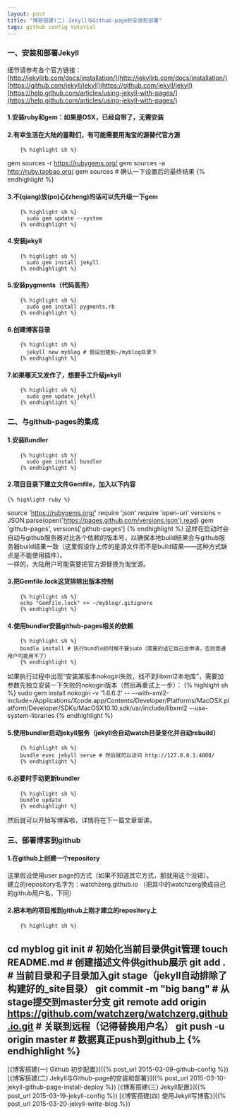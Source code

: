 ```yaml
---
layout: post
title: "博客搭建(二) Jekyll与Github-page的安装和部署"
tags: github config tutorial
---
```

### 一、安装和部署Jekyll
细节请参考各个官方链接：  
[http://jekyllrb.com/docs/installation/](http://jekyllrb.com/docs/installation/)  
[https://github.com/jekyll/jekyll](https://github.com/jekyll/jekyll)  
[https://help.github.com/articles/using-jekyll-with-pages/](https://help.github.com/articles/using-jekyll-with-pages/)  

#### 1.安装ruby和gem：如果是OSX，已经自带了，无需安装

#### 2.有幸生活在大陆的童鞋们，有可能需要用淘宝的源替代官方源
		{% highlight sh %}
gem sources -r https://rubygems.org/
gem sources -a http://ruby.taobao.org/
gem sources # 确认一下设置后的最终结果
		{% endhighlight %}
#### 3.不(qiang)放(po)心(zheng)的话可以先升级一下gem
        {% highlight sh %}
          sudo gem update --system
        {% endhighlight %}
#### 4.安装jekyll
		{% highlight sh %}
          sudo gem install jekyll
		{% endhighlight %}
#### 5.安装pygments（代码高亮）
        {% highlight sh %}
          sudo gem install pygments.rb
        {% endhighlight %}
#### 6.创建博客目录
        {% highlight sh %}
          jekyll new myblog # 假设创建到~/myblog目录下
        {% endhighlight %}
#### 7.如果哪天又发作了，想要手工升级jekyll
        {% highlight sh %}
          sudo gem update jekyll
        {% endhighlight %}

### 二、与github-pages的集成

#### 1.安装Bundler
        {% highlight sh %}
          sudo gem install bundler
        {% endhighlight %}
#### 2.项目目录下建立文件Gemfile，加入以下内容
	{% highlight ruby %}
source 'https://rubygems.org/'
require 'json'
require 'open-uri'
versions = JSON.parse(open('https://pages.github.com/versions.json').read)
gem 'github-pages', versions['github-pages']
	{% endhighlight %}
这样在启动时会自动与github服务器对比各个依赖的版本号，以确保本地build结果会与github服务器build结果一致（这里假设你上传的是源文件而不是build结果——这种方式缺点是不能使用插件）。  
一样的，大陆用户可能需要把官方源替换为淘宝源。

#### 3.把Gemfile.lock这货排除出版本控制
        {% highlight sh %}
		echo "Gemfile.lock" >> ~/myblog/.gitignore
        {% endhighlight %}
#### 4.使用bundler安装github-pages相关的依赖
        {% highlight sh %}
		bundle install # 执行bundle的时候不要sudo（需要的话它自己会申请，否则普通用户可能用不了）
        {% endhighlight %}

如果执行过程中出现“安装某版本nokogiri失败，找不到libxml2本地库”，需要加参数先独立安装一下失败的nokogiri版本（然后再重试上一步）：
        {% highlight sh %}
    sudo gem install nokogiri -v '1.6.6.2' -- --with-xml2-include=/Applications/Xcode.app/Contents/Developer/Platforms/MacOSX.platform/Developer/SDKs/MacOSX10.10.sdk/usr/include/libxml2 --use-system-libraries
        {% endhighlight %}

#### 5.使用bundler启动jekyll服务（jekyll会自动watch目录变化并自动rebuild）
        {% highlight sh %}
		bundle exec jekyll serve # 然后就可以访问 http://127.0.0.1:4000/
        {% endhighlight %}
#### 6.必要时手动更新bundler
        {% highlight sh %}
		bundle update
        {% endhighlight %}

然后就可以开始写博客啦，详情将在下一篇文章里讲。  

### 三、部署博客到github

#### 1.在github上创建一个repository  
这里假设使用user page的方式（如果不知道其它方式，那就用这个没错）。  
建立的repository名字为：watchzerg.github.io （把其中的watchzerg换成自己的github用户名，下同）

#### 2.把本地的项目推到github上刚才建立的repository上
        {% highlight sh %}
cd myblog
git init # 初始化当前目录供git管理
touch README.md # 创建描述文件供github展示
git add . # 当前目录和子目录加入git stage（jekyll自动排除了构建好的_site目录）
git commit -m "big bang" # 从stage提交到master分支
git remote add origin https://github.com/watchzerg/watchzerg.github.io.git # 关联到远程（记得替换用户名）
git push -u origin master # 数据真正push到github上
        {% endhighlight %}
---
[《博客搭建(一) Github 初步配置》]({% post_url 2015-03-09-github-config %})
[《博客搭建(二) Jekyll与Github-page的安装和部署》]({% post_url 2015-03-10-jekyll-github-page-install-deploy %})
[《博客搭建(三) Jekyll配置》]({% post_url 2015-03-19-jekyll-config %})
[《博客搭建(四) 使用Jekyll写博客》]({% post_url 2015-03-20-jekyll-write-blog %})



